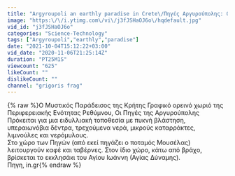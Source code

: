 ```yaml
---
title: "Argyroupoli an earthly paradise in Crete\/Πηγές Αργυρούπολης: Ο Μυστικός Παράδεισος της Κρήτης..."
image: "https:\/\/i.ytimg.com\/vi\/j3fJSHaOJ6o\/hqdefault.jpg"
vid_id: "j3fJSHaOJ6o"
categories: "Science-Technology"
tags: ["Argyroupoli","earthly","paradise"]
date: "2021-10-04T15:12:22+03:00"
vid_date: "2020-11-06T21:25:14Z"
duration: "PT25M1S"
viewcount: "625"
likeCount: ""
dislikeCount: ""
channel: "grigoris frag"
---
```

{% raw %}Ο Μυστικός Παράδεισος της Κρήτης Γραφικό ορεινό χωριό της Περιφερειακής Ενότητας Ρεθύμνου, Οι Πηγές της Αργυρούπολης Πρόκειται για μια ειδυλλιακή τοποθεσία με πυκνή βλάστηση, υπεραιωνόβια δέντρα, τρεχούμενα νερά, μικρούς καταρράκτες, λιμνούλες και νερόμυλους. <br />Στο χώρο των Πηγών (από εκεί πηγάζει ο ποταμός Μουσέλας) λειτουργούν καφέ και ταβέρνες. Στον ίδιο χώρο, κάτω από βράχο, βρίσκεται το εκκλησάκι του Αγίου Ιωάννη (Αγίας Δύναμης). <br />Πηγη, in.gr{% endraw %}
